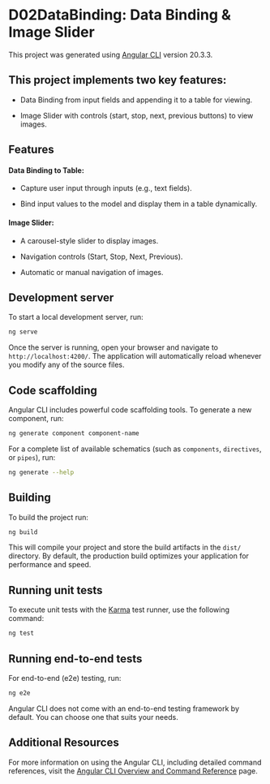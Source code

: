 # D02DataBinding: Data Binding & Image Slider

This project was generated using [Angular CLI](https://github.com/angular/angular-cli) version 20.3.3.

## This project implements two key features:

* Data Binding from input fields and appending it to a table for viewing.

* Image Slider with controls (start, stop, next, previous buttons) to view images.

## Features
#### Data Binding to Table:

* Capture user input through inputs (e.g., text fields).

* Bind input values to the model and display them in a table dynamically.
#### Image Slider:
* A carousel-style slider to display images.

* Navigation controls (Start, Stop, Next, Previous).

* Automatic or manual navigation of images.

## Development server

To start a local development server, run:

```bash
ng serve
```

Once the server is running, open your browser and navigate to `http://localhost:4200/`. The application will automatically reload whenever you modify any of the source files.

## Code scaffolding

Angular CLI includes powerful code scaffolding tools. To generate a new component, run:

```bash
ng generate component component-name
```

For a complete list of available schematics (such as `components`, `directives`, or `pipes`), run:

```bash
ng generate --help
```

## Building

To build the project run:

```bash
ng build
```

This will compile your project and store the build artifacts in the `dist/` directory. By default, the production build optimizes your application for performance and speed.

## Running unit tests

To execute unit tests with the [Karma](https://karma-runner.github.io) test runner, use the following command:

```bash
ng test
```

## Running end-to-end tests

For end-to-end (e2e) testing, run:

```bash
ng e2e
```

Angular CLI does not come with an end-to-end testing framework by default. You can choose one that suits your needs.

## Additional Resources

For more information on using the Angular CLI, including detailed command references, visit the [Angular CLI Overview and Command Reference](https://angular.dev/tools/cli) page.

